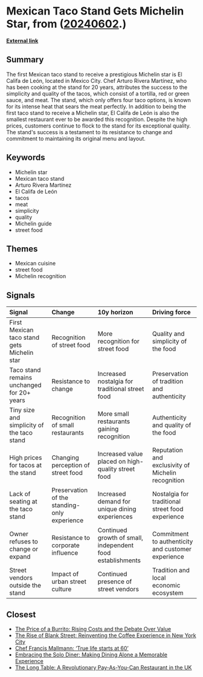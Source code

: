 # __Mexican Taco Stand Gets Michelin Star__, from ([20240602](https://kghosh.substack.com/p/20240602).)

__[External link](https://apnews.com/article/mexico-taco-stand-michelin-star-6a4a89f27aa13d46246030b94bcffa56?utm_source=substack&utm_medium=email)__



## Summary

The first Mexican taco stand to receive a prestigious Michelin star is El Califa de León, located in Mexico City. Chef Arturo Rivera Martínez, who has been cooking at the stand for 20 years, attributes the success to the simplicity and quality of the tacos, which consist of a tortilla, red or green sauce, and meat. The stand, which only offers four taco options, is known for its intense heat that sears the meat perfectly. In addition to being the first taco stand to receive a Michelin star, El Califa de León is also the smallest restaurant ever to be awarded this recognition. Despite the high prices, customers continue to flock to the stand for its exceptional quality. The stand's success is a testament to its resistance to change and commitment to maintaining its original menu and layout.

## Keywords

* Michelin star
* Mexican taco stand
* Arturo Rivera Martínez
* El Califa de León
* tacos
* meat
* simplicity
* quality
* Michelin guide
* street food

## Themes

* Mexican cuisine
* street food
* Michelin recognition

## Signals

| Signal                                      | Change                                       | 10y horizon                                                | Driving force                                      |
|:--------------------------------------------|:---------------------------------------------|:-----------------------------------------------------------|:---------------------------------------------------|
| First Mexican taco stand gets Michelin star | Recognition of street food                   | More recognition for street food                           | Quality and simplicity of the food                 |
| Taco stand remains unchanged for 20+ years  | Resistance to change                         | Increased nostalgia for traditional street food            | Preservation of tradition and authenticity         |
| Tiny size and simplicity of the taco stand  | Recognition of small restaurants             | More small restaurants gaining recognition                 | Authenticity and quality of the food               |
| High prices for tacos at the stand          | Changing perception of street food           | Increased value placed on high-quality street food         | Reputation and exclusivity of Michelin recognition |
| Lack of seating at the taco stand           | Preservation of the standing-only experience | Increased demand for unique dining experiences             | Nostalgia for traditional street food experience   |
| Owner refuses to change or expand           | Resistance to corporate influence            | Continued growth of small, independent food establishments | Commitment to authenticity and customer experience |
| Street vendors outside the stand            | Impact of urban street culture               | Continued presence of street vendors                       | Tradition and local economic ecosystem             |

## Closest

* [The Price of a Burrito: Rising Costs and the Debate Over Value](8f257fb4a48f7479122b9d41e31f97d3)
* [The Rise of Blank Street: Reinventing the Coffee Experience in New York City](ad6334d8203e40ef0376165b2141e1d3)
* [Chef Francis Mallmann: ‘True life starts at 60’](982af6b9fa60772a090849a7229a70bc)
* [Embracing the Solo Diner: Making Dining Alone a Memorable Experience](387cc7d6dcac314087dfc35f2091b410)
* [The Long Table: A Revolutionary Pay-As-You-Can Restaurant in the UK](d298f224429b058183813a4171b30652)